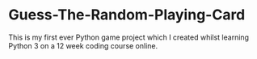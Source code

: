 # Guess-The-Random-Playing-Card
This is my first ever Python game project which I created whilst learning Python 3 on a 12 week coding course online.
